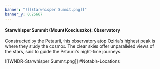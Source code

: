```yaml
---
banner: "![[Starwhisper Summit.png]]"
banner_y: 0.26667
---
```



#### Starwhisper Summit (Mount Kosciuszko): Observatory

Constructed by the Petaurii, this observatory atop Oziria's highest peak is where they study the cosmos. The clear skies offer unparalleled views of the stars, said to guide the Petaurii's night-time journeys.

![[WNDR-Starwhisper Summit.png]]
#Notable-Locations